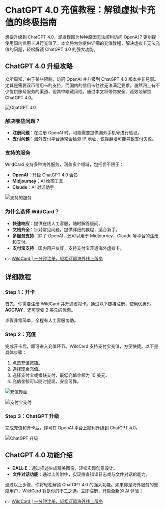 # ChatGPT 4.0 充值教程：解锁虚拟卡充值的终极指南

想要升级到 ChatGPT 4.0，却发现因为种种原因无法顺利访问 OpenAI？更别提使用国内信用卡进行充值了。本文将为你提供详细的充值教程，解决虚拟卡无法充值的问题，轻松解锁 ChatGPT 4.0 的强大功能。

## ChatGPT 4.0 升级攻略

众所周知，由于某些限制，访问 OpenAI 并升级到 ChatGPT 4.0 版本并非易事。尤其是需要双币信用卡的支持，而国内的信用卡往往无法满足要求。虽然网上有不少提供账号服务的渠道，但其中暗藏风险。通过本文将带你安全、高效地解锁 ChatGPT 4.0。

![ChatGPT 4.0](https://bbtdd.com/img/0017638130.webp)

### 解决哪些问题？

- **注册问题**：在注册 OpenAI 时，可能需要提供海外手机号进行验证。
- **支付问题**：海外支付平台通常会检测 IP 地址，仅靠翻墙可能导致支付失败。

### 支持的服务

WildCard 支持多种海外服务，涵盖多个领域，包括但不限于：

- **OpenAI**：升级 ChatGPT 4.0 会员
- **Midjourney**：AI 绘图工具
- **Claude**：AI 对话助手

![支持的服务](https://bbtdd.com/img/844537002992.webp)

### 为什么选择 WildCard？

- **快速响应**：提供在线人工客服，随时解答疑问。
- **文档齐全**：针对常见问题，提供详细的教程，适合新手。
- **多服务支持**：除了 OpenAI，还可以用于 Midjourney、Claude 等平台的注册和支付。
- **支付宝支持**：国内用户友好，支持支付宝开通海外虚拟卡。

👉 [WildCard | 一分钟注册，轻松订阅海外线上服务](https://bbtdd.com/WildCard)

## 详细教程

### Step 1：开卡

首先，你需要注册 WildCard 并开通虚拟卡。通过以下链接注册，使用优惠码 **ACCPAY**，还可享受 2 美元的优惠。

步骤非常简单，全程有人工客服协助。

### Step 2：充值

完成开卡后，即可进入充值环节。WildCard 支持支付宝充值，方便快捷。以下是具体步骤：

1. 点击充值按钮。
2. 选择现金充值。
3. 选择支付宝或银联支付，最低充值金额为 10 美元。
4. 充值金额可以随时提现，安全可靠。

![充值界面](https://bbtdd.com/img/8984485749749143.webp)

![支付宝支付](https://bbtdd.com/img/62705272.webp)

### Step 3：ChatGPT 升级

完成充值和开卡后，即可在 OpenAI 平台上顺利升级到 ChatGPT 4.0。

![ChatGPT 升级](https://bbtdd.com/img/98671201557701.webp)

## ChatGPT 4.0 功能介绍

- **DALL·E**：通过描述生成精美图像，轻松实现创意设计。
- **文件对话功能**：通过上传附件，实现排查错误日志或与文件对话的能力。

通过以上步骤，你将轻松解锁 ChatGPT 4.0 的强大功能。如果你是海外服务的重度用户，WildCard 将是你的不二之选。立即注册，开启全新的 AI 体验！

👉 [WildCard | 一分钟注册，轻松订阅海外线上服务](https://bbtdd.com/WildCard)